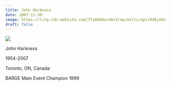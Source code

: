 ```yaml
---
title: John Harkness
date: 2007-11-30
image: https://lirp.cdn-website.com/7fa840da/dms3rep/multi/opt/040john-harkness-1920w.jpg
draft: false
---
```


![](https://lirp.cdn-website.com/7fa840da/dms3rep/multi/opt/040john-harkness-1920w.jpg)

John Harkness

1954-2007

Toronto, ON, Canada

BARGE Main Event Champion 1999
